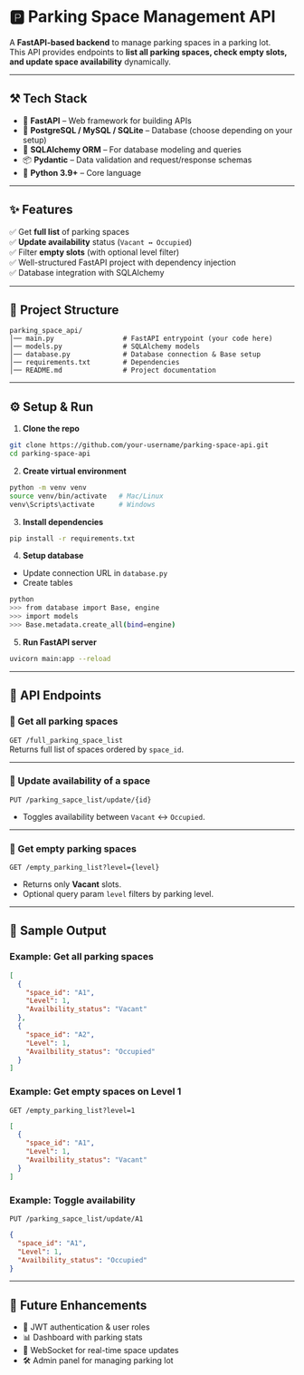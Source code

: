 # 🅿️ Parking Space Management API  

A **FastAPI-based backend** to manage parking spaces in a parking lot.  
This API provides endpoints to **list all parking spaces, check empty slots, and update space availability** dynamically.  

---

## ⚒️ Tech Stack  

- 🚀 **FastAPI** – Web framework for building APIs  
- 🐘 **PostgreSQL / MySQL / SQLite** – Database (choose depending on your setup)  
- 🧰 **SQLAlchemy ORM** – For database modeling and queries  
- 📦 **Pydantic** – Data validation and request/response schemas  
- 🐍 **Python 3.9+** – Core language  

---

## ✨ Features  

✅ Get **full list** of parking spaces  
✅ **Update availability** status (`Vacant ↔ Occupied`)  
✅ Filter **empty slots** (with optional level filter)  
✅ Well-structured FastAPI project with dependency injection  
✅ Database integration with SQLAlchemy  

---

## 📂 Project Structure  

```
parking_space_api/
│── main.py                 # FastAPI entrypoint (your code here)
│── models.py               # SQLAlchemy models
│── database.py             # Database connection & Base setup
│── requirements.txt        # Dependencies
│── README.md               # Project documentation
```

---

## ⚙️ Setup & Run  

1. **Clone the repo**  
```bash
git clone https://github.com/your-username/parking-space-api.git
cd parking-space-api
```

2. **Create virtual environment**  
```bash
python -m venv venv
source venv/bin/activate   # Mac/Linux
venv\Scripts\activate      # Windows
```

3. **Install dependencies**  
```bash
pip install -r requirements.txt
```

4. **Setup database**  
- Update connection URL in `database.py`  
- Create tables  
```bash
python
>>> from database import Base, engine
>>> import models
>>> Base.metadata.create_all(bind=engine)
```

5. **Run FastAPI server**  
```bash
uvicorn main:app --reload
```

---

## 🚀 API Endpoints  

### 🔹 Get all parking spaces  
`GET /full_parking_space_list`  
Returns full list of spaces ordered by `space_id`.

---

### 🔹 Update availability of a space  
`PUT /parking_sapce_list/update/{id}`  
- Toggles availability between `Vacant` ↔ `Occupied`.

---

### 🔹 Get empty parking spaces  
`GET /empty_parking_list?level={level}`  
- Returns only **Vacant** slots.  
- Optional query param `level` filters by parking level.  

---

## 📝 Sample Output  

### Example: Get all parking spaces  
```json
[
  {
    "space_id": "A1",
    "Level": 1,
    "Availbility_status": "Vacant"
  },
  {
    "space_id": "A2",
    "Level": 1,
    "Availbility_status": "Occupied"
  }
]
```

### Example: Get empty spaces on Level 1  
`GET /empty_parking_list?level=1`  

```json
[
  {
    "space_id": "A1",
    "Level": 1,
    "Availbility_status": "Vacant"
  }
]
```

### Example: Toggle availability  
`PUT /parking_sapce_list/update/A1`  

```json
{
  "space_id": "A1",
  "Level": 1,
  "Availbility_status": "Occupied"
}
```

---

## 🎯 Future Enhancements  

- 🔑 JWT authentication & user roles  
- 📊 Dashboard with parking stats  
- 📡 WebSocket for real-time space updates  
- 🛠️ Admin panel for managing parking lot  
